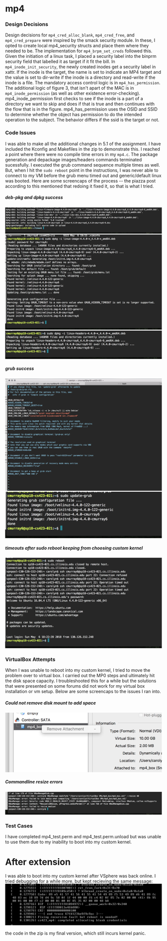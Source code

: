 # mp4

### Design Decisions
Design decisions for `mp4_cred_alloc_blank`, `mp4_cred_free`, and `mp4_cred_prepare` were inspired by the smack security module. In these, I opted to create local mp4_security structs and place them where they needed to be. The implementation for `mp4_brpm_set_creds` followed this. Given the initiation of a linux task, I placed a security label into the binprm security field that labelled it as target if it fit the bill. In `mp4_inode_init_security`, the newly created inodes get a security label in xattr. If the inode is the target, the name is set to indicate an MP4 target and the value is set to dir-write if the inode is a directory and read-write if the inode is a file. The mandatory access control logic is in `mp4_has_permission`. The additional logic of figure 3, that isn't apart of the MAC is in `mp4_inode_permission` (as well as other existence error-checking). mp4_inode_permission first checks to see if the inode is a part of a directory we want to skip and does if that is true and then continues with the flow that is in the figure. mp4_has_permission uses the OSID and SSID to determine whether the object has permission to do the intended operation to the subject. The behavior differs if the ssid is the target or not. 

### Code Issues
I was able to make all the additional changes in 5.1 of the assignment. I have included the Kconfig and Makefiles in the zip to demonstrate this. I reached a point where there were no compile time errors in my `mp4.c`. The package generation and depackage images/headers commands terminated sucessfully. I executed the grub command sequence multiple times as well. But, when I hit the `sudo reboot` point in the instructions, I was never able to connect to my VM before the grub menu timed out and generic/default linux was booted. 
Here are some screencaps of the process -- the piazza post according to this mentioned that redoing it fixed it, so that is what I tried.

##### deb-pkg and dpkg success
![three](./screencaps/deb_pkg.png?raw=true)
![four](./screencaps/dpkg.png?raw=true)
![five](./screencaps/dpkg_headers.png?raw=true)

##### grub success
![six](./screencaps/grub.png?raw=true)
![seven](./screencaps/update-grub.png?raw=true)

##### timeouts after sudo reboot keeping from choosing custom kernel
![eight](./screencaps/timeout_to_boot.png?raw=true)

### VirtualBox Attempts
When I was unable to reboot into my custom kernel, I tried to move the problem over to virtual box. I carried out the MP0 steps and ultimately hit the disk space capacity. I troubleshooted this for a while but the solutions that were presented on some forums did not work for my virtual box installation or vm setup. Below are some screencaps to the issues I ran into. 

##### Could not remove disk mount to add space
![one](./screencaps/irremovable_disk.png?raw=true "Could not remove disk mount to add space")

##### Commandline resize errors
![two](./screencaps/commandline_error.png?raw=true "Commandline resize errors")

### Test Cases
I have completed mp4_test.perm and mp4_test.perm.unload but was unable to use them due to my inability to boot into my custom kernel.

# After extension
I was able to boot into my custom kernel after VSphere was back online.
I tried debugging for a while more, but kept recieving the same message:
![nine](./screencaps/kernel_panic.png?raw=true "Kernel Panic")

the code in the zip is my final version, which still incurs kernel panic.
